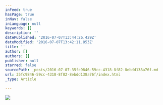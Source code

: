 ```yaml
---
inFeed: true
hasPage: true
inNav: false
inLanguage: null
keywords: []
description: ''
datePublished: '2016-07-07T13:44:26.429Z'
dateModified: '2016-07-07T13:42:11.853Z'
title: ''
author: []
authors: []
publisher: null
starred: false
sourcePath: _posts/2016-07-07-35fc9846-59cc-4318-8f82-8ebdd138a76f.md
url: 35fc9846-59cc-4318-8f82-8ebdd138a76f/index.html
_type: Article

---
```

![](https://the-grid-user-content.s3-us-west-2.amazonaws.com/08fe11a7-1472-410b-8790-95edd3827aac.jpg)